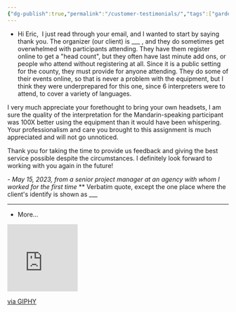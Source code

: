 ```yaml
---
{"dg-publish":true,"permalink":"/customer-testimonials/","tags":["gardenEntry"],"noteIcon":"2","created":"","updated":""}
---
```


- Hi Eric,  
I just read through your email, and I wanted to start by saying thank you. The organizer (our client) is ___ , and they do sometimes get overwhelmed with participants attending. They have them register online to get a "head count", but they often have last minute add ons, or people who attend without registering at all. Since it is a public setting for the county, they must provide for anyone attending. They do some of their events online, so that is never a problem with the equipment, but I think they were underprepared for this one, since 6 interpreters were to attend, to cover a variety of languages. 

I very much appreciate your forethought to bring your own headsets, I am sure the quality of the interpretation for the Mandarin-speaking participant was 100X better using the equipment than it would have been whispering. Your professionalism and care you brought to this assignment is much appreciated and will not go unnoticed.
  
Thank you for taking the time to provide us feedback and giving the best service possible despite the circumstances. I definitely look forward to working with you again in the future!

*\- May 15, 2023, from a senior project manager at an agency with whom I worked for the first time*
*\* Verbatim quote, except the one place where the client's identify is shown as \___

---
- More...

<iframe src="https://giphy.com/embed/Y3SxlCzNVV52z39d9p" width="160" height="153" frameBorder="0" class="giphy-embed" allowFullScreen></iframe><p><a href="https://giphy.com/gifs/logan-miller-elizabeth-designs-Y3SxlCzNVV52z39d9p">via GIPHY</a></p>